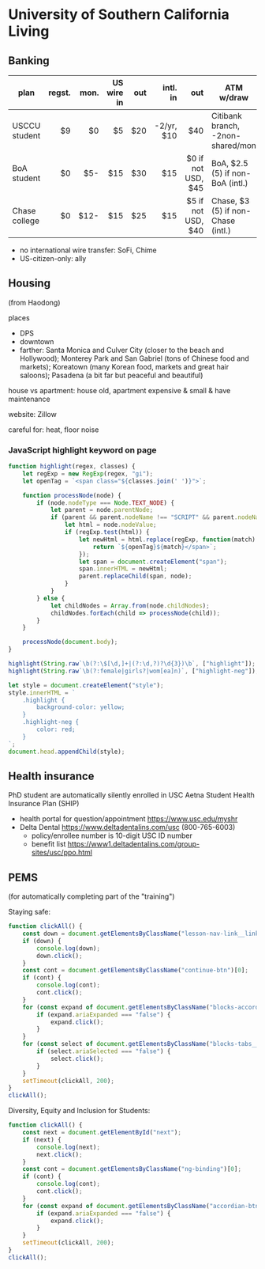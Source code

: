# University of Southern California Living

## Banking

| plan          | regst. | mon.  | US wire in | out  | intl. in    | out                  | ATM w/draw                          | Zelle |
| ------------- | -----: | ----: | ---------: | ---: | ----------: | -------------------: | ----------------------------------- | ----- |
| USCCU student | \$9    | \$0   | \$5        | \$20 | -2/yr, \$10 | \$40                 | Citibank branch, -2non-shared/mon   | ✅    |
| BoA student   | \$0    | \$5-  | \$15       | \$30 | \$15        | \$0 if not USD, \$45 | BoA, \$2.5 (5) if non-BoA (intl.)   | ✅    |
| Chase college | \$0    | \$12- | \$15       | \$25 | \$15        | \$5 if not USD, \$40 | Chase, \$3 (5) if non-Chase (intl.) | ✅    |

- no international wire transfer: SoFi, Chime
- US-citizen-only: ally

## Housing

(from Haodong)

places

- DPS
- downtown
- farther: Santa Monica and Culver City (closer to the beach and Hollywood);
    Monterey Park and San Gabriel (tons of Chinese food and markets);
    Koreatown (many Korean food, markets and great hair saloons); Pasadena
    (a bit far but peaceful and beautiful)

house vs apartment: house old, apartment expensive & small & have maintenance

website: Zillow

careful for: heat, floor noise

### JavaScript highlight keyword on page

```javascript
function highlight(regex, classes) {
    let regExp = new RegExp(regex, "gi");
    let openTag = `<span class="${classes.join(' ')}">`;

    function processNode(node) {
        if (node.nodeType === Node.TEXT_NODE) {
            let parent = node.parentNode;
            if (parent && parent.nodeName !== "SCRIPT" && parent.nodeName !== "STYLE") {
                let html = node.nodeValue;
                if (regExp.test(html)) {
                    let newHtml = html.replace(regExp, function(match) {
                        return `${openTag}${match}</span>`;
                    });
                    let span = document.createElement("span");
                    span.innerHTML = newHtml;
                    parent.replaceChild(span, node);
                }
            }
        } else {
            let childNodes = Array.from(node.childNodes);
            childNodes.forEach(child => processNode(child));
        }
    }

    processNode(document.body);
}

highlight(String.raw`\b(?:\$[\d,]+|(?:\d,?)?\d{3})\b`, ["highlight"]);
highlight(String.raw`\b(?:female|girls?|wom[ea]n)`, ["highlight-neg"]);

let style = document.createElement("style");
style.innerHTML = `
    .highlight {
        background-color: yellow;
    }
    .highlight-neg {
        color: red;
    }
`;
document.head.appendChild(style);
```

<style>#content main {
    max-width: unset;
}
</style>

## Health insurance

PhD student are automatically silently enrolled in
USC Aetna Student Health Insurance Plan (SHIP)

- health portal for question/appointment <https://www.usc.edu/myshr>
- Delta Dental <https://www.deltadentalins.com/usc> (800-765-6003)
    - policy/enrollee number is 10-digit USC ID number
    - benefit list <https://www1.deltadentalins.com/group-sites/usc/ppo.html>

## PEMS

(for automatically completing part of the "training")

Staying safe:

```javascript
function clickAll() {
    const down = document.getElementsByClassName("lesson-nav-link__link")[1];
    if (down) {
        console.log(down);
        down.click();
    }
    const cont = document.getElementsByClassName("continue-btn")[0];
    if (cont) {
        console.log(cont);
        cont.click();
    }
    for (const expand of document.getElementsByClassName("blocks-accordion__header")) {
        if (expand.ariaExpanded === "false") {
            expand.click();
        }
    }
    for (const select of document.getElementsByClassName("blocks-tabs__header-item--after-active")) {
        if (select.ariaSelected === "false") {
            select.click();
        }
    }
    setTimeout(clickAll, 200);
}
clickAll();
```

Diversity, Equity and Inclusion for Students:

```javascript
function clickAll() {
    const next = document.getElementById("next");
    if (next) {
        console.log(next);
        next.click();
    }
    const cont = document.getElementsByClassName("ng-binding")[0];
    if (cont) {
        console.log(cont);
        cont.click();
    }
    for (const expand of document.getElementsByClassName("accordian-btn")) {
        if (expand.ariaExpanded === "false") {
            expand.click();
        }
    }
    setTimeout(clickAll, 200);
}
clickAll();
```
